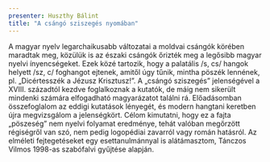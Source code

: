 ```yaml
---
presenter: Huszthy Bálint
title: "A csángó sziszegés nyomában"
---
```


A magyar nyelv legarchaikusabb változatai a moldvai csángók körében maradtak meg, közülük is az északi csángók őrizték meg a legősibb magyar nyelvi ínyencségeket. Ezek közé tartozik, hogy a palatális /s, cs/ hangok helyett /sz, c/ foghangot ejtenek, amitől úgy tűnik, mintha pöszék lennének, pl. „Dicértesszék a Jézusz Krisztusz!”. A „csángó sziszegés” jelenségével a XVIII. századtól kezdve foglalkoznak a kutatók, de máig nem sikerült mindenki számára elfogadható magyarázatot találni rá. Előadásomban összefoglalom az eddigi kutatások lényegét, és modern hangtani keretben újra megvizsgálom a jelenségkört. Célom kimutatni, hogy ez a fajta „pöszeség” nem nyelvi folyamat eredménye, tehát valóban megőrzött régiségről van szó, nem pedig logopédiai zavarról vagy román hatásról. Az elméleti fejtegetéseket egy esettanulmánnyal is alátámasztom, Tánczos Vilmos 1998-as szabófalvi gyűjtése alapján.
